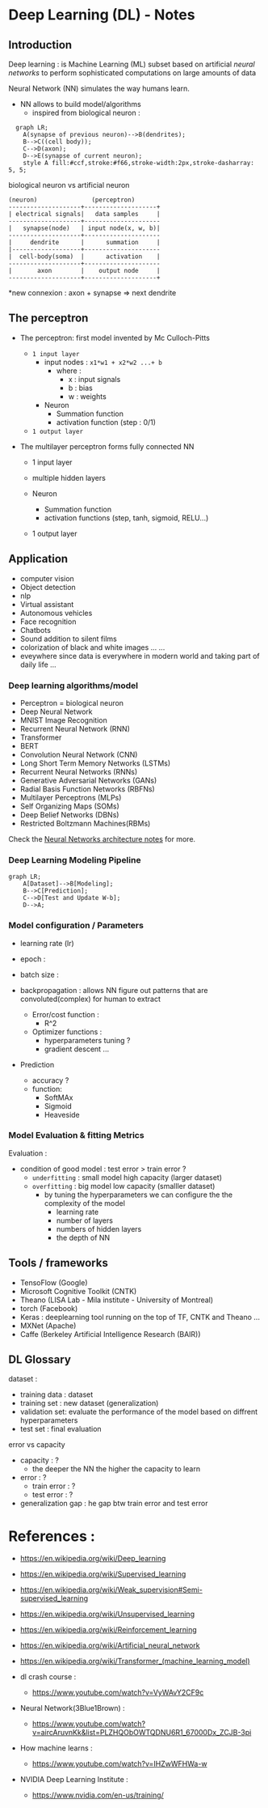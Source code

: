 # Deep Learning (DL) -  Notes

## Introduction

Deep learning : is Machine Learning (ML) subset based on artificial *neural networks* to perform sophisticated computations on large amounts of data

Neural Network (NN) simulates the way humans learn. 
- NN allows to build model/algorithms 
  - inspired from biological neuron : 
  
```mermaid
  graph LR;
    A(synapse of previous neuron)-->B(dendrites);
    B-->C((cell body));
    C-->D(axon);    
    D-->E(synapse of current neuron);
    style A fill:#ccf,stroke:#f66,stroke-width:2px,stroke-dasharray: 5, 5;
```


biological neuron  vs artificial neuron 

    (neuron)               (perceptron)
    --------------------+--------------------+
    | electrical signals|   data samples     |
    --------------------+---------------------
    |   synapse(node)   | input node(x, w, b)|
    --------------------+---------------------
    |     dendrite      |      summation     |
    |-------------------+---------------------
    |  cell-body(soma)  |      activation    |
    --------------------+---------------------
    |       axon        |    output node     |
    --------------------+--------------------+

*new connexion : axon + synapse => next dendrite 

## The perceptron

- The perceptron: first model invented by Mc Culloch-Pitts 
  - `1 input layer`
    - input nodes : `x1*w1 + x2*w2 ...+ b`
      - where : 
        - x : input signals
        - b : bias 
        - w : weights
    - Neuron 
        - Summation function
        - activation function (step : 0/1) 
  - `1 output layer` 

- The multilayer perceptron forms fully connected NN 
    - 1 input layer 
    - multiple hidden layers
    - Neuron 
        - Summation function
        - activation functions (step, tanh, sigmoid, RELU...)

    - 1 output layer
     

## Application

- computer vision 
- Object detection 
- nlp 
- Virtual assistant 
- Autonomous vehicles 
- Face recognition 
- Chatbots
- Sound addition to silent films
- colorization of black and white images ...
 ...
- eveywhere since data is everywhere in modern world and taking part of daily life ...

### Deep learning algorithms/model

- Perceptron = biological neuron 
- Deep Neural Network 
- MNIST Image Recognition 
- Recurrent Neural Network (RNN) 
- Transformer 
- BERT 
- Convolution Neural Network (CNN)
- Long Short Term Memory Networks (LSTMs)
- Recurrent Neural Networks (RNNs)
- Generative Adversarial Networks (GANs)
- Radial Basis Function Networks (RBFNs)
- Multilayer Perceptrons (MLPs)
- Self Organizing Maps (SOMs)
- Deep Belief Networks (DBNs)
- Restricted Boltzmann Machines(RBMs)

Check the [Neural Networks architecture notes](neural-nets-architecture-notes.mdneura) for more.


### Deep Learning Modeling Pipeline

```mermaid
graph LR;
    A[Dataset]-->B[Modeling];
    B-->C[Prediction];
    C-->D[Test and Update W-b];    
    D-->A;
```


### Model configuration / Parameters 
- learning rate (lr)
- epoch : 
- batch size :

- backpropagation : allows NN figure out patterns that are convoluted(complex) for human to extract
  - Error/cost function : 
      - R^2
  - Optimizer functions : 
    - hyperparameters tuning ? 
    - gradient descent ... 
 
- Prediction 
  - accuracy ? 
  - function: 
      - SoftMAx
      - Sigmoid 
      - Heaveside

### Model Evaluation & fitting Metrics

Evaluation : 
- condition of good model : test error > train error ? 
  - `underfitting` : small model high capacity (larger dataset) 
  - `overfitting` : big model low capacity (smalller dataset)
    - by tuning the hyperparameters we can configure the the complexity of the model
      - learning rate
      - number of layers 
      - numbers of hidden layers
      - the depth of NN


## Tools / frameworks

- TensoFlow (Google)
- Microsoft Cognitive Toolkit (CNTK) 
- Theano (LISA Lab - Mila institute - University of Montreal)
- torch (Facebook)
- Keras : deeplearning tool running on the top of TF, CNTK and Theano ... 
- MXNet (Apache)
- Caffe (Berkeley Artificial Intelligence Research (BAIR))

## DL Glossary

dataset : 
- training data : dataset
- training set :  new dataset (generalization)
- validation set: evaluate the performance of the model based on diffrent hyperparameters
- test set : final evaluation

error vs capacity 
- capacity : ? 
  - the deeper the NN the higher the capacity to learn
- error : ? 
  - train error : ? 
  - test error : ? 
- generalization gap : he gap btw train error and test error 
  

# References : 

- https://en.wikipedia.org/wiki/Deep_learning
- https://en.wikipedia.org/wiki/Supervised_learning
- https://en.wikipedia.org/wiki/Weak_supervision#Semi-supervised_learning
- https://en.wikipedia.org/wiki/Unsupervised_learning
- https://en.wikipedia.org/wiki/Reinforcement_learning
- https://en.wikipedia.org/wiki/Artificial_neural_network
- https://en.wikipedia.org/wiki/Transformer_(machine_learning_model)

- dl crash course : 
  - https://www.youtube.com/watch?v=VyWAvY2CF9c
- Neural Network(3Blue1Brown) :
  - https://www.youtube.com/watch?v=aircAruvnKk&list=PLZHQObOWTQDNU6R1_67000Dx_ZCJB-3pi
- How machine learns : 
  - https://www.youtube.com/watch?v=IHZwWFHWa-w

- NVIDIA Deep Learning Institute : 
  - https://www.nvidia.com/en-us/training/
